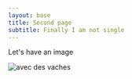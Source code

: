 ```yaml
---
layout: base
title: Second page
subtitle: Finally I am not single
---
```

Let's have an image

![avec des vaches](/singlepage/vaches.jpg)

